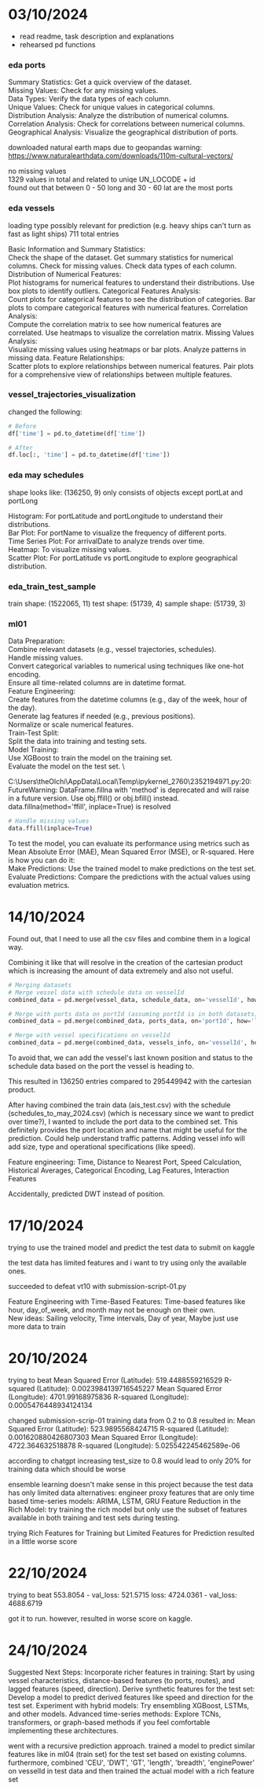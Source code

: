 # 03/10/2024
- read readme, task description and explanations
- rehearsed pd functions

### eda ports

Summary Statistics: Get a quick overview of the dataset. \
Missing Values: Check for any missing values. \
Data Types: Verify the data types of each column. \
Unique Values: Check for unique values in categorical columns. \
Distribution Analysis: Analyze the distribution of numerical columns. \
Correlation Analysis: Check for correlations between numerical columns. \
Geographical Analysis: Visualize the geographical distribution of ports.

downloaded natural earth maps due to geopandas warning: \
https://www.naturalearthdata.com/downloads/110m-cultural-vectors/

no missing values \
1329 values in total and related to uniqe UN_LOCODE + id \
found out that between 0 - 50 long and 30 - 60 lat are the most ports

### eda vessels

loading type possibly relevant for prediction (e.g. heavy ships can't turn as fast as light ships)
711 total entries

Basic Information and Summary Statistics:  
Check the shape of the dataset.
Get summary statistics for numerical columns.
Check for missing values.
Check data types of each column.
Distribution of Numerical Features:  
Plot histograms for numerical features to understand their distributions.
Use box plots to identify outliers.
Categorical Features Analysis:  
Count plots for categorical features to see the distribution of categories.
Bar plots to compare categorical features with numerical features.
Correlation Analysis:  
Compute the correlation matrix to see how numerical features are correlated.
Use heatmaps to visualize the correlation matrix.
Missing Values Analysis:  
Visualize missing values using heatmaps or bar plots.
Analyze patterns in missing data.
Feature Relationships:  
Scatter plots to explore relationships between numerical features.
Pair plots for a comprehensive view of relationships between multiple features.

### vessel_trajectories_visualization

changed the following:
```python
# Before
df['time'] = pd.to_datetime(df['time'])

# After
df.loc[:, 'time'] = pd.to_datetime(df['time'])
```

### eda may schedules

shape looks like: (136250, 9)
only consists of objects except portLat and portLong

Histogram: For portLatitude and portLongitude to understand their distributions. \
Bar Plot: For portName to visualize the frequency of different ports. \
Time Series Plot: For arrivalDate to analyze trends over time. \
Heatmap: To visualize missing values. \
Scatter Plot: For portLatitude vs portLongitude to explore geographical distribution.

### eda_train_test_sample

train shape: (1522065, 11)
test shape: (51739, 4)
sample shape: (51739, 3)

### ml01

Data Preparation:  \
Combine relevant datasets (e.g., vessel trajectories, schedules). \
Handle missing values. \
Convert categorical variables to numerical using techniques like one-hot encoding. \
Ensure all time-related columns are in datetime format. \
Feature Engineering:   \
Create features from the datetime columns (e.g., day of the week, hour of the day). \
Generate lag features if needed (e.g., previous positions). \
Normalize or scale numerical features. \
Train-Test Split:   \
Split the data into training and testing sets. \
Model Training:   \
Use XGBoost to train the model on the training set. \
Evaluate the model on the test set. \

C:\Users\theOlchi\AppData\Local\Temp\ipykernel_2760\2352194971.py:20: FutureWarning: DataFrame.fillna with 'method' is deprecated and will raise in a future version. Use obj.ffill() or obj.bfill() instead.
  data.fillna(method='ffill', inplace=True)
is resolved
```python
# Handle missing values
data.ffill(inplace=True)
```

To test the model, you can evaluate its performance using metrics such as Mean Absolute Error (MAE), Mean Squared Error (MSE), or R-squared. Here is how you can do it:  \
Make Predictions: Use the trained model to make predictions on the test set. \
Evaluate Predictions: Compare the predictions with the actual values using evaluation metrics.

# 14/10/2024

Found out, that I need to use all the csv files and combine them in a logical way. 

Combining it like that will resolve in the creation of the cartesian product
which is increasing the amount of data extremely and also not useful.

```python
# Merging datasets
# Merge vessel data with schedule data on vesselId
combined_data = pd.merge(vessel_data, schedule_data, on='vesselId', how='left')

# Merge with ports data on portId (assuming portId is in both datasets)
combined_data = pd.merge(combined_data, ports_data, on='portId', how='left')

# Merge with vessel specifications on vesselId
combined_data = pd.merge(combined_data, vessels_info, on='vesselId', how='left')
```

To avoid that, we can add the vessel's last known position and status
to the schedule data based on the port the vessel is heading to.

This resulted in 136250 entries compared to 295449942 with the cartesian product.

After having combined the train data (ais_test.csv) with the schedule (schedules_to_may_2024.csv)
(which is necessary since we want to predict over time?), I wanted to include
the port data to the combined set. This definitely provides the port location
and name that might be useful for the prediction. Could help understand
traffic patterns. Adding vessel info will add size, type and operational
specifications (like speed).

Feature engineering:
Time, Distance to Nearest Port, Speed Calculation, Historical Averages, 
Categorical Encoding, Lag Features, Interaction Features

Accidentally, predicted DWT instead of position.

# 17/10/2024

trying to use the trained model and predict the test data to submit on kaggle

the test data has limited features and i want to try using only the available ones.

succeeded to defeat vt10 with submission-script-01.py

Feature Engineering with Time-Based Features: Time-based features like hour,
day_of_week, and month may not be enough on their own. \
New ideas: Sailing velocity, Time intervals, Day of year, Maybe just use more data to train

# 20/10/2024

trying to beat
Mean Squared Error (Latitude): 519.4488559216529
R-squared (Latitude): 0.0023984139716545227
Mean Squared Error (Longitude): 4701.99168975836
R-squared (Longitude): 0.0005476448934124134

changed submission-scrip-01 training data from 0.2 to 0.8
resulted in:
Mean Squared Error (Latitude): 523.9895568424715
R-squared (Latitude): 0.001620880426807303
Mean Squared Error (Longitude): 4722.364632518878
R-squared (Longitude): 5.025542245462589e-06

according to chatgpt increasing test_size to 0.8 would lead to only 20% for training data which should be worse

ensemble learning doesn't make sense in this project because the test data has only limited data
alternatives: engineer proxy features that are only time based
time-series models: ARIMA, LSTM, GRU
Feature Reduction in the Rich Model: try training the rich model but only use the subset
of features available in both training and test sets during testing.

trying Rich Features for Training but Limited Features for Prediction
resulted in a little worse score

# 22/10/2024

trying to beat
553.8054 - val_loss: 521.5715
loss: 4724.0361 - val_loss: 4688.6719

got it to run. however, resulted in worse score on kaggle.

# 24/10/2024

Suggested Next Steps:
Incorporate richer features in training: Start by using vessel characteristics, distance-based features (to ports, routes), and lagged features (speed, direction).
Derive synthetic features for the test set: Develop a model to predict derived features like speed and direction for the test set.
Experiment with hybrid models: Try ensembling XGBoost, LSTMs, and other models.
Advanced time-series methods: Explore TCNs, transformers, or graph-based methods if you feel comfortable implementing these architectures.

went with a recursive prediction approach.
trained a model to predict similar features like in ml04 (train set) for the test set based on existing columns.
furthermore, combined 'CEU', 'DWT', 'GT', 'length', 'breadth', 'enginePower' on vesselId in test data
and then trained the actual model with a rich feature set
